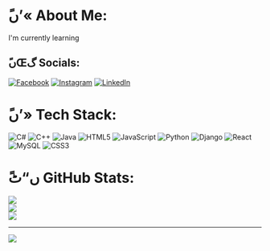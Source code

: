 
# ًں’« About Me:
I'm currently learning


## ًںŒگ Socials:
[![Facebook](https://img.shields.io/badge/Facebook-%231877F2.svg?logo=Facebook&logoColor=white)](https://facebook.com/zaid.alfaqeeh.56) [![Instagram](https://img.shields.io/badge/Instagram-%23E4405F.svg?logo=Instagram&logoColor=white)](https://instagram.com/zaid.alfaqeeh) [![LinkedIn](https://img.shields.io/badge/LinkedIn-%230077B5.svg?logo=linkedin&logoColor=white)](https://linkedin.com/in/zaid-al-faqeh-a19850273) 

# ًں’» Tech Stack:
![C#](https://img.shields.io/badge/c%23-%23239120.svg?style=for-the-badge&logo=csharp&logoColor=white) ![C++](https://img.shields.io/badge/c++-%2300599C.svg?style=for-the-badge&logo=c%2B%2B&logoColor=white) ![Java](https://img.shields.io/badge/java-%23ED8B00.svg?style=for-the-badge&logo=openjdk&logoColor=white) ![HTML5](https://img.shields.io/badge/html5-%23E34F26.svg?style=for-the-badge&logo=html5&logoColor=white) ![JavaScript](https://img.shields.io/badge/javascript-%23323330.svg?style=for-the-badge&logo=javascript&logoColor=%23F7DF1E) ![Python](https://img.shields.io/badge/python-3670A0?style=for-the-badge&logo=python&logoColor=ffdd54) ![Django](https://img.shields.io/badge/django-%23092E20.svg?style=for-the-badge&logo=django&logoColor=white) ![React](https://img.shields.io/badge/react-%2320232a.svg?style=for-the-badge&logo=react&logoColor=%2361DAFB) ![MySQL](https://img.shields.io/badge/mysql-4479A1.svg?style=for-the-badge&logo=mysql&logoColor=white) ![CSS3](https://img.shields.io/badge/css3-%231572B6.svg?style=for-the-badge&logo=css3&logoColor=white)
# ًں“ٹ GitHub Stats:
![](https://github-readme-stats.vercel.app/api?username=zaid-alfaqeeh&theme=dark&hide_border=false&include_all_commits=false&count_private=false)<br/>
![](https://github-readme-streak-stats.herokuapp.com/?user=zaid-alfaqeeh&theme=dark&hide_border=false)<br/>
![](https://github-readme-stats.vercel.app/api/top-langs/?username=zaid-alfaqeeh&theme=dark&hide_border=false&include_all_commits=false&count_private=false&layout=compact)

---
[![](https://visitcount.itsvg.in/api?id=zaid-alfaqeeh&icon=0&color=0)](https://visitcount.itsvg.in)

<!-- Proudly created with GPRM ( https://gprm.itsvg.in ) -->
